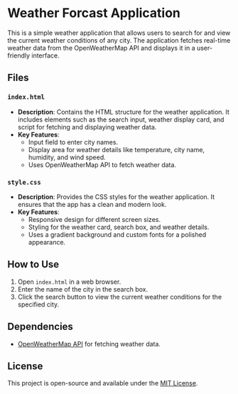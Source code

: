 # Weather Forcast Application
This is a simple weather application that allows users to search for and view the current weather conditions of any city. The application fetches real-time weather data from the OpenWeatherMap API and displays it in a user-friendly interface.

## Files

### `index.html`
- **Description**: Contains the HTML structure for the weather application. It includes elements such as the search input, weather display card, and script for fetching and displaying weather data.
- **Key Features**:
  - Input field to enter city names.
  - Display area for weather details like temperature, city name, humidity, and wind speed.
  - Uses OpenWeatherMap API to fetch weather data.

### `style.css`
- **Description**: Provides the CSS styles for the weather application. It ensures that the app has a clean and modern look.
- **Key Features**:
  - Responsive design for different screen sizes.
  - Styling for the weather card, search box, and weather details.
  - Uses a gradient background and custom fonts for a polished appearance.

## How to Use

1. Open `index.html` in a web browser.
2. Enter the name of the city in the search box.
3. Click the search button to view the current weather conditions for the specified city.

## Dependencies

- [OpenWeatherMap API](https://openweathermap.org/api) for fetching weather data.

## License

This project is open-source and available under the [MIT License](LICENSE).

